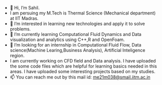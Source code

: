 - 👋 Hi, I’m Sahil.
- I am persuing my M.Tech is Thermal Science (Mechanical department) at IIT Madras.
- 👀 I’m interested in learning new technologies and apply it to solve problems. 
- 🌱 I’m currently learning Computational Fluid Dynamics and Data visualization and analytics using C++,R and OpenFoam.
- 💞️ I’m looking for an internship in Computational Fluid Flow, Data science(Machine Learing,Business Analysis), Artificial Inteligence region.
- I am currently working on CFD field and Data analysis. I have uploaded the some code files which are helpful for learning basics needed in this areas. I have uploaded some interesting projects based on my studies.
- 📫 You can reach me out by this mail id: me21m038@smail.iitm.ac.in
